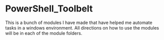 # PowerShell_Toolbelt
This is a bunch of modules I have made that have helped me automate tasks in a windows environment. 
All directions on how to use the modules will be in each of the module folders. 
